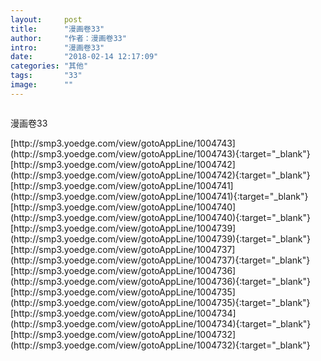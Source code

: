 ```yaml
---
layout:     post
title:      "漫画卷33"
author:     "作者：漫画卷33"
intro:      "漫画卷33"
date:       "2018-02-14 12:17:09"
categories: "其他"
tags:       "33"
image:      ""
---
```

<div style="text-align: center">
<p><img src=""/></p>
</div>
<p class="post-meta">
<span>漫画卷33</span>
</p>
[http://smp3.yoedge.com/view/gotoAppLine/1004743](http://smp3.yoedge.com/view/gotoAppLine/1004743){:target="_blank"}
[http://smp3.yoedge.com/view/gotoAppLine/1004742](http://smp3.yoedge.com/view/gotoAppLine/1004742){:target="_blank"}
[http://smp3.yoedge.com/view/gotoAppLine/1004741](http://smp3.yoedge.com/view/gotoAppLine/1004741){:target="_blank"}
[http://smp3.yoedge.com/view/gotoAppLine/1004740](http://smp3.yoedge.com/view/gotoAppLine/1004740){:target="_blank"}
[http://smp3.yoedge.com/view/gotoAppLine/1004739](http://smp3.yoedge.com/view/gotoAppLine/1004739){:target="_blank"}
[http://smp3.yoedge.com/view/gotoAppLine/1004737](http://smp3.yoedge.com/view/gotoAppLine/1004737){:target="_blank"}
[http://smp3.yoedge.com/view/gotoAppLine/1004736](http://smp3.yoedge.com/view/gotoAppLine/1004736){:target="_blank"}
[http://smp3.yoedge.com/view/gotoAppLine/1004735](http://smp3.yoedge.com/view/gotoAppLine/1004735){:target="_blank"}
[http://smp3.yoedge.com/view/gotoAppLine/1004734](http://smp3.yoedge.com/view/gotoAppLine/1004734){:target="_blank"}
[http://smp3.yoedge.com/view/gotoAppLine/1004732](http://smp3.yoedge.com/view/gotoAppLine/1004732){:target="_blank"}


